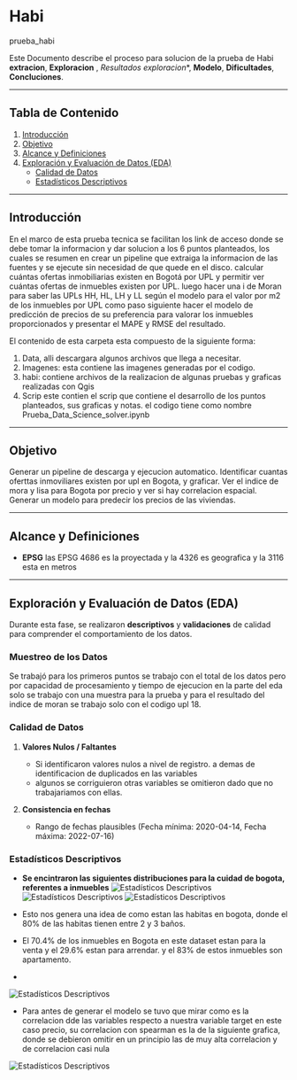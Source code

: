 # Habi
prueba_habi

Este Documento describe el proceso para solucion de la prueba de Habi **extracion**, **Exploracion** , *Resultados exploracion**, **Modelo**, **Dificultades**, **Concluciones**.

---

## Tabla de Contenido
1. [Introducción](#introducción)  
2. [Objetivo](#objetivo)  
3. [Alcance y Definiciones](#alcance-y-definiciones)  
4. [Exploración y Evaluación de Datos (EDA)](#exploración-y-evaluación-de-datos-eda)  
   - [Calidad de Datos](#calidad-de-datos)  
   - [Estadísticos Descriptivos](#estadísticos-descriptivos)
     
---

## Introducción
En el marco de esta prueba tecnica se facilitan los link de acceso donde se debe tomar la informacion y dar solucion a los 6 puntos planteados, los cuales se resumen en crear un pipeline que extraiga la informacion de las fuentes y se ejecute sin necesidad de que quede en el disco. calcular cuántas ofertas inmobiliarias existen en Bogotá por UPL y permitir ver cuántas ofertas de inmuebles existen por UPL. luego hacer una i de Moran para saber las UPLs HH, HL, LH y LL según el modelo para el valor por m2 de los inmuebles por UPL como paso siguiente hacer el modelo de predicción de precios de su preferencia para valorar los inmuebles proporcionados y presentar el MAPE y RMSE del resultado.

El contenido de esta carpeta esta compuesto de la siguiente forma:
1. Data, alli descargara algunos archivos que llega a necesitar.
2. Imagenes: esta contiene las imagenes generadas por el codigo.
3. habi: contiene archivos de la realizacion de algunas pruebas y graficas realizadas con Qgis
4. Scrip este contien el scrip que contiene el desarrollo de los puntos planteados, sus graficas y notas. el codigo tiene como nombre Prueba_Data_Science_solver.ipynb
   
---
## Objetivo
Generar un pipeline de descarga y ejecucion automatico.
Identificar cuantas oferttas inmoviliares existen por upl en Bogota, y graficar.
Ver el indice de mora y lisa para Bogota por precio y ver si hay correlacion espacial.
Generar un modelo para predecir los precios de las viviendas.

---
## Alcance y Definiciones
- **EPSG** las EPSG  4686 es la proyectada y la 4326 es geografica y la 3116 esta en metros

---

## Exploración y Evaluación de Datos (EDA)
Durante esta fase, se realizaron **descriptivos** y **validaciones** de calidad para comprender el comportamiento de los datos.

### Muestreo de los Datos
Se trabajó para los primeros puntos se trabajo con el total de los datos pero por capacidad de procesamiento y tiempo de ejecucion 
en la parte del eda solo se trabajo con una muestra para la prueba y para el resultado del indice de moran se trabajo solo con el codigo upl 18. 

### Calidad de Datos
1. **Valores Nulos / Faltantes**  
   - Si identificaron valores nulos a nivel de registro. a demas de identificacion de duplicados en las variables
   - algunos se corriguieron otras variables se omitieron dado que no trabajariamos con ellas.

3. **Consistencia en fechas**
   - Rango de fechas plausibles (Fecha mínima: 2020-04-14, Fecha máxima: 2022-07-16)

### Estadísticos Descriptivos
- **Se encintraron las siguientes distribuciones para la cuidad de bogota, referentes a inmuebles**
![Estadísticos Descriptivos](./imagenes/bano_desc.png "Distribución de Tipos de cantidad de baños en las casa de Bogotá")
![Estadísticos Descriptivos](./imagenes/inmuebles_desc.png "Distribución de Tipos de Inmuebles en Bogotá")
![Estadísticos Descriptivos](./imagenes/negocios_desc.png "Distribución de Tipos de negocio en Bogotá")

- Esto nos genera una idea de como estan las habitas en bogota, donde el 80% de las habitas tienen entre 2 y 3 baños.
- El 70.4%  de los inmuebles en Bogota en este dataset estan para la venta y el 29.6% estan para arrendar. y el 83% de estos inmuebles son apartamento.
- 
![Estadísticos Descriptivos](./imagenes/tipo_inmueble_tipo_negocio.png "Relación entre Tipo de Inmueble y Tipo de Negocio")

- Para antes de generar el modelo se tuvo que mirar como es la correlacion dde las variables respecto a nuestra variable target en este caso precio, su correlacion con spearman es la de la siguiente grafica, donde se debieron omitir en un principio las de muy alta correlacion y de correlacion casi nula
  
![Estadísticos Descriptivos](./imagenes/correlacion_precio.png "Correlacion de sperman de las variables con respecto al precio")




